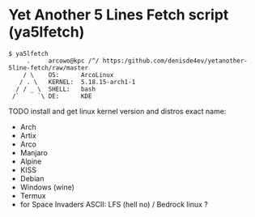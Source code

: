 # Yet Another 5 Lines **Fetch** script (ya5lfetch)


```
$ ya5lfetch
     .     arcowo@kpc /^/ https:/github.com/denisde4ev/yetanother-5line-fetch/raw/master
    / \    OS:      ArcoLinux
   / . \   KERNEL:  5.18.15-arch1-1
  / / _ \  SHELL:   bash
 /`     `\ DE:      KDE
```

TODO install and get linux kernel version and distros exact name:
- Arch
- Artix
- Arco
- Manjaro
- Alpine
- KISS
- Debian
- Windows (wine)
- Termux
- for Space Invaders ASCII: LFS (hell no) / Bedrock linux ?
